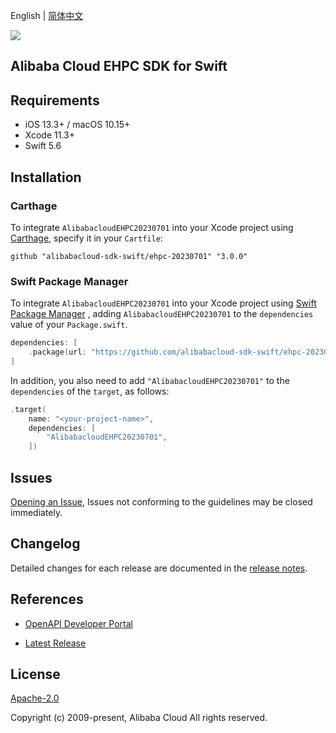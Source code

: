 English | [简体中文](README-CN.md)

![](https://aliyunsdk-pages.alicdn.com/icons/AlibabaCloud.svg)

## Alibaba Cloud EHPC SDK for Swift

## Requirements

- iOS 13.3+ / macOS 10.15+
- Xcode 11.3+
- Swift 5.6

## Installation

### Carthage

To integrate `AlibabacloudEHPC20230701` into your Xcode project using [Carthage](https://github.com/Carthage/Carthage), specify it in your `Cartfile`:

```ogdl
github "alibabacloud-sdk-swift/ehpc-20230701" "3.0.0"
```

### Swift Package Manager

To integrate `AlibabacloudEHPC20230701` into your Xcode project using [Swift Package Manager](https://swift.org/package-manager/) , adding `AlibabacloudEHPC20230701` to the `dependencies` value of your `Package.swift`.

```swift
dependencies: [
    .package(url: "https://github.com/alibabacloud-sdk-swift/ehpc-20230701.git", from: "3.0.0")
]
```

In addition, you also need to add `"AlibabacloudEHPC20230701"` to the `dependencies` of the `target`, as follows:

```swift
.target(
    name: "<your-project-name>",
    dependencies: [
        "AlibabacloudEHPC20230701",
    ])
```

## Issues

[Opening an Issue](https://github.com/alibabacloud-sdk-swift/ehpc-20230701/issues/new), Issues not conforming to the guidelines may be closed immediately.

## Changelog

Detailed changes for each release are documented in the [release notes](./ChangeLog.txt).

## References

* [OpenAPI Developer Portal](https://next.api.alibabacloud.com/home)
- [Latest Release](https://github.com/alibabacloud-sdk-swift/ehpc-20230701)

## License

[Apache-2.0](http://www.apache.org/licenses/LICENSE-2.0)

Copyright (c) 2009-present, Alibaba Cloud All rights reserved.
